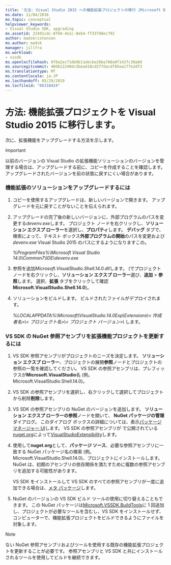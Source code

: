 ```yaml
---
title: '方法: Visual Studio 2015 への機能拡張プロジェクトの移行 |Microsoft Docs'
ms.date: 11/04/2016
ms.topic: conceptual
helpviewer_keywords:
- Visual Studio SDK, upgrading
ms.assetid: 22491cdc-8f04-4e1c-8eb4-ff33798ec792
author: madskristensen
ms.author: madsk
manager: jillfra
ms.workload:
- vssdk
ms.openlocfilehash: 9f8a2ec71db9b11ebcbe20ba780a0f142fc30a0d
ms.sourcegitcommit: 40d612240dc5bea418cd27fdacdf85ea177e2df3
ms.translationtype: MT
ms.contentlocale: ja-JP
ms.lasthandoff: 05/29/2019
ms.locfileid: "66318424"
---
```

# <a name="how-to-migrate-extensibility-projects-to-visual-studio-2015"></a>方法: 機能拡張プロジェクトを Visual Studio 2015 に移行します。
次に、拡張機能をアップグレードする方法を示します。

> [!IMPORTANT]
> 以前のバージョンの Visual Studio の拡張機能ソリューションのバージョンを管理する場合は、アップグレードする前に、コピーを作成することを確認します。 アップグレードされたバージョンを前の状態に戻すにくい場合があります。

### <a name="to-upgrade-an-extensibility-solution"></a>機能拡張のソリューションをアップグレードするには

1. コピーを使用するアップグレードは、新しいバージョンで開きます。 アップグレードを元に戻すことがないことを伝えられます。

2. アップグレードの完了後の新しいバージョンに、外部プログラムのパスを変更する*devenv.exe*します。 プロジェクト ノードを右クリックし、**ソリューション エクスプ ローラー**を選択し、**プロパティ**します。 **デバッグ** タブで、検索によって、テキスト ボックス**外部プログラムの開始**のパスを変更および*devenv.exe* Visual Studio 2015 のパスにするようになりますこの。

     *%ProgramFiles%\Microsoft Visual Studio 14.0\Common7\IDE\devenv.exe*

3. 参照を追加*Microsoft.VisualStudio.Shell.14.0.dll*します。 (でプロジェクト ノードを右クリックし、**ソリューション エクスプ ローラー**選び、**追加** > **参照**します。 選択、**拡張** タブをクリックして確認**Microsoft.VisualStudio.Shell.14.0**)。

4. ソリューションをビルドします。 ビルドされたファイルがデプロイされます。

     *%LOCALAPPDATA%\Microsoft\VisualStudio.14.0Exp\Extensions\\< 作成者名\>\\< プロジェクト名\>\\< プロジェクト バージョン\>\\* します。

### <a name="to-update-an-extensibility-project-to-nuget-vs-sdk-reference-assemblies"></a>VS SDK の NuGet 参照アセンブリを拡張機能プロジェクトを更新するには

1. VS SDK 参照アセンブリがプロジェクトのニーズを決定します。  **ソリューション エクスプ ローラー**、プロジェクトの展開**参照**ノードとプロジェクトの参照の一覧を確認してください。  VS SDK の参照アセンブリは、プレフィックスが**Microsoft.VisualStudio**名 (例。Microsoft.VisualStudio.Shell.14.0)。

2. VS SDK の参照アセンブリを選択し、右クリックして選択してプロジェクトから削除**削除**します。

3. VS SDK の参照アセンブリの NuGet のバージョンを追加します。  **ソリューション エクスプ ローラーの参照**ノードを開いて、 **NuGet パッケージの管理**ダイアログ。  このダイアログ ボックスの詳細については、表示[パッケージ マネージャー UI](/NuGet/Tools/Package-Manager-UI)します。 VS SDK の参照アセンブリが で公開されている[nuget.org](http://www.nuget.org)によって[VisualStudioExtensibility](http://www.nuget.org/profiles/VisualStudioExtensibility)します。

4. 使用して**nuget.org**として、**パッケージ ソース**、必要な参照アセンブリに一致する NuGet パッケージ名の検索 (例。Microsoft.VisualStudio.Shell.14.0)、プロジェクトにインストールします。  NuGet は、初期のアセンブリの依存関係を満たすために複数の参照アセンブリを追加する可能性があります。

     VS SDK をインストールして VS SDK のすべての参照アセンブリが一度に追加できる場合は、[メタ パッケージ](http://www.nuget.org/packages/VSSDK_Reference_Assemblies)します。

5. NuGet のバージョンの VS SDK ビルド ツールの使用に切り替えることもできます。 この NuGet パッケージは[Microsoft.VSSDK.BuildTools](http://www.nuget.org/packages/Microsoft.VSSDK.BuildTools)に 1 回追加し、プロジェクトが必要なツールを含むし、VS SDK をインストールせず、コンピューターで、機能拡張プロジェクトをビルドできるようにファイルを対象します。

> [!NOTE]
> ない NuGet 参照アセンブリおよびツールを使用する既存の機能拡張プロジェクトを更新することが必要です。  参照アセンブリと VS SDK と共にインストールされるツールを使用してビルドを継続できます。